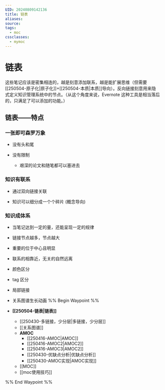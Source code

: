 ```yaml
---
UID: 20240809142136
title: 链表
aliases: 
source: 
tags:
  - moc
cssclasses:
  - mymoc
---
```

# 链表
这些笔记应该是密集相连的，越是刻意添加联系，越是能扩展思维（但需要[[250504-原子化|原子化]]+[[250504-本质|本质]]导向）。反向链接刻意用来隐式定义知识管理系统中的节点。（从这个角度来说，Evernote 这种工具是相当落后的，只满足了可以添加的功能。）
## 链表——特点

### 一张即可森罗万象

- 没有头和尾
	
- 没有限制
	
	- 艰深的论文和随笔都可以塞进去
		
### 知识有联系

- 通过双向链接关联
	
- 知识可以细分成一个个碎片 (概念导向)
	
### 知识成体系

- 当笔记达到一定的量，还能呈现一定的规律
	
- 链接节点越多，节点越大
	
- 重要的位于中心且明显
	
- 联系的相靠近，无关的自然远离
	
- 颜色区分
	
- tag 区分
	
- 局部链接
	
- 关系图谱生长动画
%% Begin Waypoint %%
- **[[250504-链表|链表]]**
	- [[250430-多链接，少分层|多链接，少分层]]
	- [[关系图谱]]
	- **AMOC**
		- [[250416-AMOC|AMOC]]
		- [[250416-AMOC2|AMOC2]]
		- [[250416-AMOC3|AMOC2]]
		- [[250430-优缺点分析|优缺点分析]]
		- [[250430-AMOC实现|AMOC实现]]
	- [[MOC]]
	- [[moc使用技巧]]

%% End Waypoint %%


